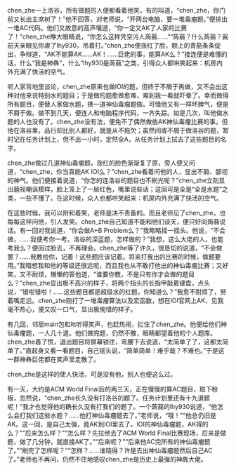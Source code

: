 chen_zhe一上洛谷，所有做题的人便都看着他笑，有的叫道，“chen_zhe，你门前又长出主席树了！”他不回答，对老师说，“开两台电脑，要一堆毒瘤题。”便排出一堆AC代码。他们又故意的高声嚷道，“你一定又AK了人家的比赛了！”chen_zhe睁大眼睛说，“你怎么这样凭空污人蒟蒻……”“蒟蒻？什么蒟蒻？我前天亲眼见你虐了lhy930，吊着打。”chen_zhe便涨红了脸，额上的青筋条条绽出，争辩道，“AK不能算AK……AK！……巨佬的事，能算AK么？”接连便是难懂的话，什么“我是神犇”，什么“lhy930是蒟蒻”之类，引得众人都哄笑起来：机房内外充满了快活的空气。

听人家背地里谈论，chen_zhe原来也做IOI的题，但终于不屑于再做，又不会出这种对他来说特别水的题目；于是做的题愈做愈难，难到我一看就吓晕了。幸而做得所有题目，便替人家做水题，换一道神仙毒瘤题做。可惜他又有一样坏脾气，便是不屑于做。做不到几天，便连人和电脑程序代码，一齐失踪。如是几次，叫他做水题的人也没有了。chen_zhe没有法，便免不了偶然做些AK神仙毒瘤比赛的事。但他在洛谷里，品行却比别人都好，就是从不拖欠；虽然间或不屑于做洛谷的题，暂时记在任务计划上，但不出一小时，定然全A，从任务计划上拭去了这些题目的名字。

chen_zhe做过几道神仙毒瘤题，涨红的脸色渐渐复了原，旁人便又问道，“chen_zhe，你当真能AK IOI么？”chen_zhe看着问他的人，显出不屑、鄙视的神气。他们便接着说道，“你怎的连洛谷的题目也不刷光呢？”chen_zhe立刻显出藐视嘲讽模样，脸上笼上了一层红色，嘴里说些话；这回可是全是“全是水题”之类，一些不懂了。在这时候，众人也都哄笑起来：机房内外充满了快活的空气。

在这些时候，我可以附和着笑，老师是决不责备的。而且老师见了chen_zhe，也每每这样问他，引人发笑。chen_zhe自己知道不能和他们谈天，便只好向蒟蒻说话。有一回对我说道，“你会做A+B Problem么？”我略略摇一摇头。他说，“不会做，……我便考你一考。洛谷的深蓝题，怎样做的？”我想，这么大佬的人，也能考我么？便回过脸去，不再理会。chen_zhe等了许久，很恳切的说道，“不会做罢？……我教给你，记着！这些题应该记着。将来打我出的比赛的时候，做题要用。”我暗想我和他的等级还很远呢，而且我也从不敢打他出的神仙毒瘤比赛；又好笑，又不耐烦，懒懒的答他道，“谁要你教，不是只有你才会做的题目么？”chen_zhe显出极不高兴的样子，将两个指头的长指甲敲着键盘，点头说，“错啦错啦！……这些题目都是超级水的红题，你知道么？”我愈不耐烦了，努着嘴走远。chen_zhe刚打了一堆毒瘤算法以及宏函数，想在IOI官网上AK，见我毫不热心，便又叹一口气，显出极惋惜的样子。

有几回，邻居main包和ltt听得笑声，也赶热闹，拦住了chen_zhe。他便给他们神仙毒瘤题，一人几十道。他们做完题，仍然不散，眼睛都望着他的个人题库。chen_zhe着了慌，退出题目将屏幕锁住，弯腰下去说道，“太简单了了，这都太简单了。”直起身又看一看题目，自己摇头说，“简单简单！难乎哉？不难也。”于是这一群神犇巨佬都在笑声里走散了。

chen_zhe是这样的使人快活，可是没有他，别人也便这么过。

有一天，大约是ACM World Final后的两三天，正在慢慢的算AC题目，取下粉板，忽然说，“chen_zhe长久没有打洛谷的题了。任务计划里还有十九道题呢！”我才也觉得他的确长久没有打我们的题了。一个蒟蒻的lhy930说道，“他怎么会打我们这些水题？……他打神仙毒瘤题去了。”老师说，“哦！”“他总仍旧是AK。这一回，是自己太强，竟AK到IOI里去了。IOI的神仙毒瘤题，AK得的么？”“后来怎么样？”“怎么样？先拉他去了ACM World Final比赛现场，后来是做题，做了几分钟，就直接AK了。”“后来呢？”“后来他AC完所有的神仙毒瘤题了。”“刷完了怎样呢？”“怎样？……谁晓得？许是去出神仙毒瘤题然后自己AC了。”老师也不再问，仍然不住地感叹chen_zhe是历史上最强的神犇大佬。
